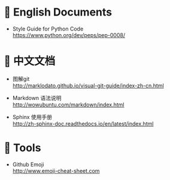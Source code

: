 :notebook: English Documents
========

- Style Guide for Python Code  
    https://www.python.org/dev/peps/pep-0008/

:notebook: 中文文档
=========

- 图解git  
    http://marklodato.github.io/visual-git-guide/index-zh-cn.html

- Markdown 语法说明  
    http://wowubuntu.com/markdown/index.html

- Sphinx 使用手册  
    http://zh-sphinx-doc.readthedocs.io/en/latest/index.html

:hammer: Tools
=======

- Github Emoji  
    http://www.emoji-cheat-sheet.com
